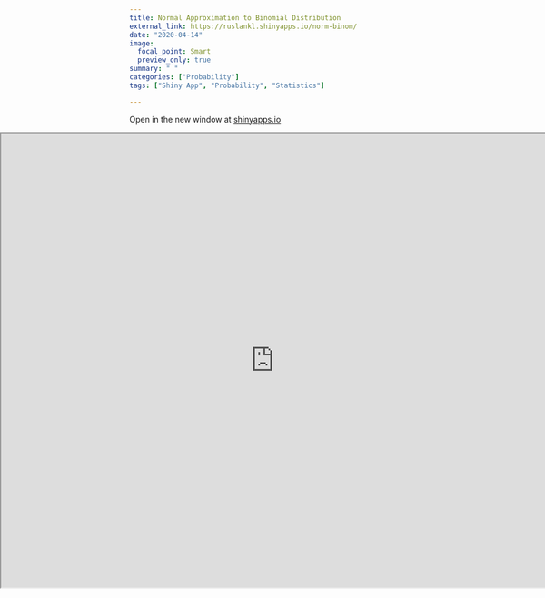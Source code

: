 ```yaml
---
title: Normal Approximation to Binomial Distribution
external_link: https://ruslankl.shinyapps.io/norm-binom/
date: "2020-04-14"
image:
  focal_point: Smart
  preview_only: true
summary: " "
categories: ["Probability"]
tags: ["Shiny App", "Probability", "Statistics"]

---
```


Open in the new window at [shinyapps.io](https://ruslankl.shinyapps.io/norm-binom/)


<iframe src="https://ruslankl.shinyapps.io/norm-binom/" height=800" frameborder="1" style="left: 0; position: absolute; width: 100%"></iframe>

<br>
<br>
<br>
<br>
<br>
<br>
<br>
<br>
<br>
<br>
<br>
<br>
<br>
<br>
<br>
<br>
<br>
<br>
<br>
<br>
<br>
<br>
<br>